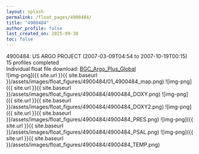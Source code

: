 ```yaml
---
layout: splash
permalink: /float_pages/4900484/
title: "4900484"
author_profile: false
last_created_on: 2025-09-30
toc: false
---
```

 
4900484: US ARGO PROJECT (2007-03-09T04:54 to 2007-10-19T00:15)\
15 profiles completed\
Individual float file download: [BGC_Argo_Plus_Global](https://ftp.soest.hawaii.edu/bgc_argo_plus/Individual_Floats/outliers_removed/4900484_Sprof_processed.nc)\
![img-png]({{ site.url }}{{ site.baseurl }}/assets/images/float_figures/4900484/01_4900484_map.png)
![img-png]({{ site.url }}{{ site.baseurl }}/assets/images/float_figures/4900484/4900484_DOXY.png)
![img-png]({{ site.url }}{{ site.baseurl }}/assets/images/float_figures/4900484/4900484_DOXY2.png)
![img-png]({{ site.url }}{{ site.baseurl }}/assets/images/float_figures/4900484/4900484_PRES.png)
![img-png]({{ site.url }}{{ site.baseurl }}/assets/images/float_figures/4900484/4900484_PSAL.png)
![img-png]({{ site.url }}{{ site.baseurl }}/assets/images/float_figures/4900484/4900484_TEMP.png)
